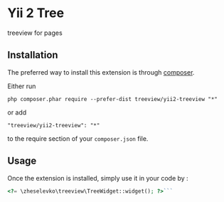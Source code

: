 Yii 2 Tree
==========
treeview for pages

Installation
------------

The preferred way to install this extension is through [composer](http://getcomposer.org/download/).

Either run

```
php composer.phar require --prefer-dist treeview/yii2-treeview "*"
```

or add

```
"treeview/yii2-treeview": "*"
```

to the require section of your `composer.json` file.


Usage
-----

Once the extension is installed, simply use it in your code by  :

```php
<?= \zheselevko\treeview\TreeWidget::widget(); ?>```